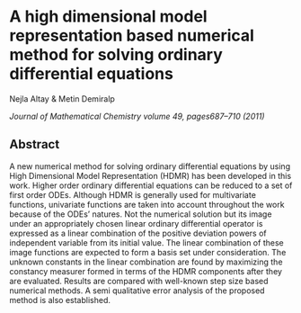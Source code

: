 <h1>A high dimensional model representation based numerical method for solving ordinary differential equations
</h1> 
<p>Nejla Altay & Metin Demiralp </p>
<i>Journal of Mathematical Chemistry volume 49, pages687–710 (2011)</i>

<h2>Abstract</h2>
<p>
A new numerical method for solving ordinary differential equations by using High Dimensional Model Representation
(HDMR) has been developed in this work. 
Higher order ordinary differential equations can be reduced to a set of first order ODEs. 
Although HDMR is generally used for multivariate functions, 
univariate functions are taken into account throughout the work because of the ODEs’ natures. 
Not the numerical solution but its image under an appropriately chosen linear ordinary differential operator is 
expressed as a linear combination of the positive deviation powers of independent variable from 
its initial value. The linear combination of these image functions are expected to 
form a basis set under consideration. The unknown constants in the linear combination are found by 
maximizing the constancy measurer formed in terms of the HDMR components after they are evaluated. 
Results are compared with well-known step size based numerical methods. 
A semi qualitative error analysis of the proposed method is also established.
</p>



